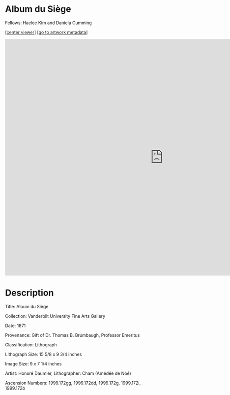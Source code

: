 # Album du Siège

Fellows: Haelee Kim and Daniela Cumming

\[[center viewer](#viewer)\] \[[go to artwork metadata](#metadata)\]

<iframe id="viewer" src="https://www.exhibit.so/exhibits/WmomQBNqubsjy08yqBSl?embedded=true" width="1026" height="768" allowfullscreen allow="autoplay" frameborder="0"></iframe>

<a id="metadata"></a>

# Description

Title: Album du Siège 

Collection: Vanderbilt University Fine Arts Gallery

Date: 1871

Provenance: Gift of Dr. Thomas B. Brumbaugh, Professor Emeritus

Classification: Lithograph 

Lithograph Size: 15 5/8 x 9 3/4 inches

Image Size: 9 x 7 1/4 inches

Artist: Honoré Daumier, Lithographer: Cham (Amédée de Noé)

Ascension Numbers: 1999.172gg, 1999.172dd, 1999.172g, 1999.172i, 1999.172b
